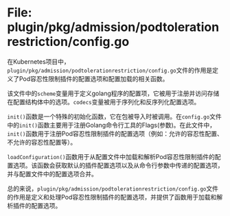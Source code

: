 # File: plugin/pkg/admission/podtolerationrestriction/config.go

在Kubernetes项目中，`plugin/pkg/admission/podtolerationrestriction/config.go`文件的作用是定义了Pod容忍性限制插件的配置选项和配置加载的相关函数。

该文件中的`scheme`变量用于定义golang程序的配置项，它被用于注册并访问存储在配置结构体中的选项。`codecs`变量被用于序列化和反序列化配置选项。

`init()`函数是一个特殊的初始化函数，它在包被导入时被调用。在`config.go`文件中的`init()`函数主要用于注册Golang命令行工具的Flags(参数)。在此文件中，`init()`函数用于注册Pod容忍性限制插件的配置选项（例如：允许的容忍性配置、不允许的容忍性配置等）。

`loadConfiguration()`函数用于从配置文件中加载和解析Pod容忍性限制插件的配置选项。该函数会获取默认的插件配置选项以及从命令行参数中传递的配置选项，并与配置文件中的配置选项合并。

总的来说，`plugin/pkg/admission/podtolerationrestriction/config.go`文件的作用是定义和处理Pod容忍性限制插件的配置选项，并提供了函数用于加载和解析插件的配置选项。

